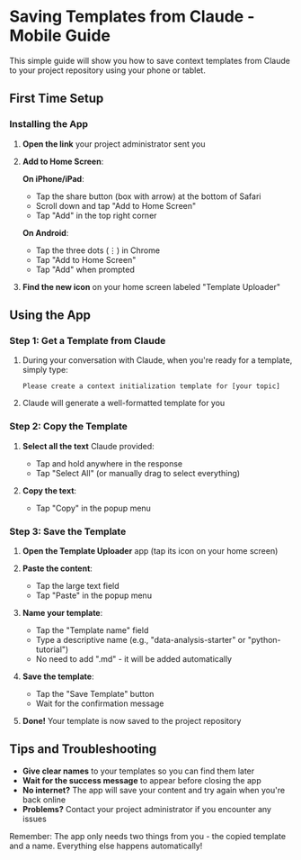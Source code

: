 # Saving Templates from Claude - Mobile Guide

This simple guide will show you how to save context templates from Claude to your project repository using your phone or tablet.

## First Time Setup

### Installing the App

1. **Open the link** your project administrator sent you
2. **Add to Home Screen**:
   
   **On iPhone/iPad**:
   - Tap the share button (box with arrow) at the bottom of Safari
   - Scroll down and tap "Add to Home Screen"
   - Tap "Add" in the top right corner
   
   **On Android**:
   - Tap the three dots (⋮) in Chrome
   - Tap "Add to Home Screen"
   - Tap "Add" when prompted

3. **Find the new icon** on your home screen labeled "Template Uploader"

## Using the App

### Step 1: Get a Template from Claude

1. During your conversation with Claude, when you're ready for a template, simply type:
   ```
   Please create a context initialization template for [your topic]
   ```

2. Claude will generate a well-formatted template for you

### Step 2: Copy the Template

1. **Select all the text** Claude provided:
   - Tap and hold anywhere in the response
   - Tap "Select All" (or manually drag to select everything)
   
2. **Copy the text**:
   - Tap "Copy" in the popup menu

### Step 3: Save the Template

1. **Open the Template Uploader** app (tap its icon on your home screen)

2. **Paste the content**:
   - Tap the large text field
   - Tap "Paste" in the popup menu

3. **Name your template**:
   - Tap the "Template name" field
   - Type a descriptive name (e.g., "data-analysis-starter" or "python-tutorial")
   - No need to add ".md" - it will be added automatically

4. **Save the template**:
   - Tap the "Save Template" button
   - Wait for the confirmation message

5. **Done!** Your template is now saved to the project repository

## Tips and Troubleshooting

- **Give clear names** to your templates so you can find them later
- **Wait for the success message** to appear before closing the app
- **No internet?** The app will save your content and try again when you're back online
- **Problems?** Contact your project administrator if you encounter any issues

Remember: The app only needs two things from you - the copied template and a name. Everything else happens automatically!